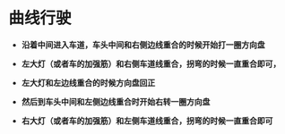 # 曲线行驶

+ **沿着中间进入车道，车头中间和右侧边线重合的时候开始打一圈方向盘**

+ **左大灯（或者车的加强筋）和右侧车道线重合，拐弯的时候一直重合即可，**

+ **左大灯和左边线重合的时候方向盘回正**

+ **然后到车头中间和左侧边线重合时开始右转一圈方向盘**

+ **右大灯（或者车的加强筋）和左侧车道线重合，拐弯的时候一直重合即可**

